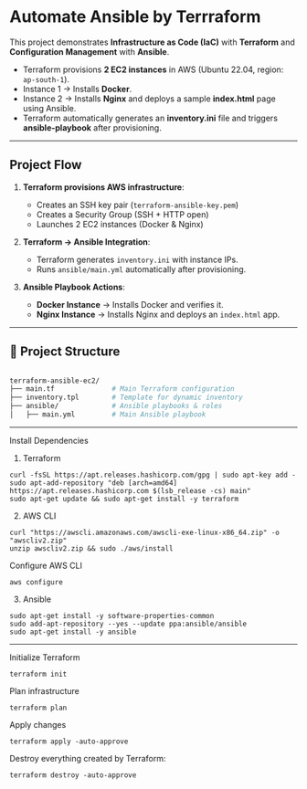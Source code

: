# Automate Ansible by Terrraform 

This project demonstrates **Infrastructure as Code (IaC)** with **Terraform** and **Configuration Management** with **Ansible**.  

- Terraform provisions **2 EC2 instances** in AWS (Ubuntu 22.04, region: `ap-south-1`).  
- Instance 1 → Installs **Docker**.  
- Instance 2 → Installs **Nginx** and deploys a sample **index.html** page using Ansible.  
- Terraform automatically generates an **inventory.ini** file and triggers **ansible-playbook** after provisioning.  

---

## Project Flow  

1. **Terraform provisions AWS infrastructure**:  
   - Creates an SSH key pair (`terraform-ansible-key.pem`)  
   - Creates a Security Group (SSH + HTTP open)  
   - Launches 2 EC2 instances (Docker & Nginx)  

2. **Terraform → Ansible Integration**:  
   - Terraform generates `inventory.ini` with instance IPs.  
   - Runs `ansible/main.yml` automatically after provisioning.  

3. **Ansible Playbook Actions**:  
   - **Docker Instance** → Installs Docker and verifies it.  
   - **Nginx Instance** → Installs Nginx and deploys an `index.html` app.  

---

## 📂 Project Structure  

```bash

terraform-ansible-ec2/
├── main.tf              # Main Terraform configuration
├── inventory.tpl        # Template for dynamic inventory
├── ansible/             # Ansible playbooks & roles
│   ├── main.yml         # Main Ansible playbook
```
------------------------------------------------------------------
Install Dependencies

1. Terraform
```
curl -fsSL https://apt.releases.hashicorp.com/gpg | sudo apt-key add -
sudo apt-add-repository "deb [arch=amd64] https://apt.releases.hashicorp.com $(lsb_release -cs) main"
sudo apt-get update && sudo apt-get install -y terraform
```
2. AWS CLI
```
curl "https://awscli.amazonaws.com/awscli-exe-linux-x86_64.zip" -o "awscliv2.zip"
unzip awscliv2.zip && sudo ./aws/install
```
Configure AWS CLI
```
aws configure
```
3. Ansible
```
sudo apt-get install -y software-properties-common
sudo add-apt-repository --yes --update ppa:ansible/ansible
sudo apt-get install -y ansible
```
-----------------------------------------------------------------
Initialize Terraform
```
terraform init
```
Plan infrastructure
```
terraform plan
```
Apply changes
```
terraform apply -auto-approve
```
Destroy everything created by Terraform:
```
terraform destroy -auto-approve
```

